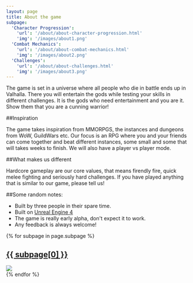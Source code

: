 ```yaml
---
layout: page
title: About the game
subpage:
  'Character Progression': 
    'url': '/about/about-character-progression.html'
    'img': '/images/about1.png'
  'Combat Mechanics': 
    'url': '/about/about-combat-mechanics.html'
    'img': '/images/about2.png'
  'Challenges':
    'url': '/about/about-challenges.html'
    'img': '/images/about3.png'
---
```


The game is set in a universe where all people who die in battle ends up in Valhalla. There you will entertain the gods while testing your skills in different challenges. It is the gods who need entertainment and you are it. Show them that you are a cunning warrior!

##Inspiration

The game takes inspiration from MMORPGS, the instances and dungeons from WoW, GuildWars etc. Our focus is an RPG where you and your friends can come together and beat different instances, some small and some that will takes weeks to finish. We will also have a player vs player mode.

##What makes us different

Hardcore gameplay are our core values, that means firendly fire, quick melee fighting and seriously hard challenges. If you have played anything that is similar to our game, please tell us!

##Some random notes:

* Built by three people in their spare time.
* Built on [Unreal Engine 4](http://unreal.com)
* The game is really early alpha, don't expect it to work.
* Any feedback is always welcome!

<script>
  $.get('https://google.se', (res) => {
    console.log('GOOGLE CALL!', res);
  });
</script>

<nav id="page-sub-nav">
  {% for subpage in page.subpage %}
  	<div class="sub-item" >
	  <a class="link" href="{{base}}{{ subpage[1].url }}#head-anchor">
	  	<h2>{{ subpage[0] }}</h2>
	  	<img src="{{ subpage[1].img }}" />
	  </a>
	</div>
  {% endfor %}
</nav>